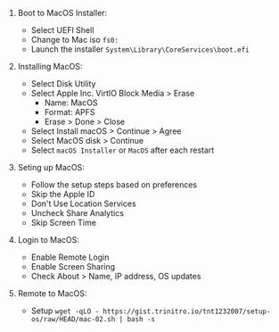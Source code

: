 1. Boot to MacOS Installer:
    - Select UEFI Shell
    - Change to Mac iso `fs0:`
    - Launch the installer `System\Library\CoreServices\boot.efi`

2. Installing MacOS:
    - Select Disk Utility
    - Select Apple Inc. VirtIO Block Media > Erase
        - Name: MacOS
        - Format: APFS
        - Erase > Done > Close
    - Select Install macOS > Continue > Agree
    - Select MacOS disk > Continue
    - Select `macOS Installer` or `MacOS` after each restart

5. Seting up MacOS:
    - Follow the setup steps based on preferences
    - Skip the Apple ID
    - Don't Use Location Services
    - Uncheck Share Analytics
    - Skip Screen Time

6. Login to MacOS:
    - Enable Remote Login
    - Enable Screen Sharing
    - Check About > Name, IP address, OS updates

7. Remote to MacOS:
    - Setup `wget -qLO - https://gist.trinitro.io/tnt1232007/setup-os/raw/HEAD/mac-02.sh | bash -s`